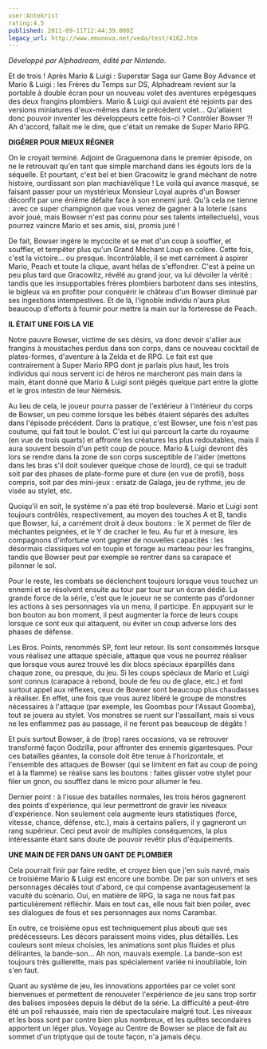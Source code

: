```yaml
---
user:Antekrist
rating:4.5
published: 2011-09-11T12:44:39.000Z
legacy_url: http://www.emunova.net/veda/test/4162.htm
---
```

_Développé par Alphadream, édité par Nintendo._  

  

Et de trois ! Après Mario & Luigi : Superstar Saga sur Game Boy Advance et Mario & Luigi : les Frères du Temps sur DS, Alphadream revient sur la portable à double écran pour un nouveau volet des aventures erpégesques des deux frangins plombiers. Mario & Luigi qui avaient été rejoints par des versions miniatures d'eux-mêmes dans le précédent volet... Qu'allaient donc pouvoir inventer les développeurs cette fois-ci ? Contrôler Bowser ?! Ah d'accord, fallait me le dire, que c'était un remake de Super Mario RPG.  

  

**DIGÉRER POUR MIEUX RÉGNER**  

On le croyait terminé. Adjoint de Graguemona dans le premier épisode, on ne le retrouvait qu'en tant que simple marchand dans les égouts lors de la séquelle. Et pourtant, c'est bel et bien Gracowitz le grand méchant de notre histoire, ourdissant son plan machiavélique ! Le voilà qui avance masqué, se faisant passer pour un mystérieux Monsieur Loyal auprès d'un Bowser déconfit par une énième défaite face à son ennemi juré. Qu'à cela ne tienne : avec ce super champignon que vous venez de gagner à la loterie (sans avoir joué, mais Bowser n'est pas connu pour ses talents intellectuels), vous pourrez vaincre Mario et ses amis, sisi, promis juré !  

De fait, Bowser ingère le mycocite et se met d'un coup à souffler, et souffler, et tempêter plus qu'un Grand Méchant Loup en colère. Cette fois, c'est la victoire... ou presque. Incontrôlable, il se met carrément à aspirer Mario, Peach et toute la clique, avant hélas de s'effondrer. C'est à peine un peu plus tard que Gracowitz, révélé au grand jour, va lui dévoiler la vérité : tandis que les insupportables frères plombiers barbotent dans ses intestins, le bigleux va en profiter pour conquérir le château d'un Bowser diminué par ses ingestions intempestives. Et de là, l'ignoble individu n'aura plus beaucoup d'efforts à fournir pour mettre la main sur la forteresse de Peach.  

  

**IL ÉTAIT UNE FOIS LA VIE**  

Notre pauvre Bowser, victime de ses désirs, va donc devoir s'allier aux frangins à moustaches perdus dans son corps, dans ce nouveau cocktail de plates-formes, d'aventure à la Zelda et de RPG. Le fait est que contrairement à Super Mario RPG dont je parlais plus haut, les trois individus qui nous servent ici de héros ne marcheront pas main dans la main, étant donné que Mario & Luigi sont piégés quelque part entre la glotte et le gros intestin de leur Némésis.  

Au lieu de cela, le joueur pourra passer de l'extérieur à l'intérieur du corps de Bowser, un peu comme lorsque les bébés étaient séparés des adultes dans l'épisode précédent. Dans la pratique, c'est Bowser, une fois n'est pas coutume, qui fait tout le boulot. C'est lui qui parcourt la carte du royaume (en vue de trois quarts) et affronte les créatures les plus redoutables, mais il aura souvent besoin d'un petit coup de pouce. Mario & Luigi devront dès lors se rendre dans la zone de son corps susceptible de l'aider (mettons dans les bras s'il doit soulever quelque chose de lourd), ce qui se traduit soit par des phases de plate-forme pure et dure (en vue de profil), boss compris, soit par des mini-jeux : ersatz de Galaga, jeu de rythme, jeu de visée au stylet, etc.  

Quoiqu'il en soit, le système n'a pas été trop bouleversé. Mario et Luigi sont toujours contrôlés, respectivement, au moyen des touches A et B, tandis que Bowser, lui, a carrément droit à deux boutons : le X permet de filer de méchantes peignées, et le Y de cracher le feu. Au fur et à mesure, les compagnons d'infortune vont gagner de nouvelles capacités : les désormais classiques vol en toupie et forage au marteau pour les frangins, tandis que Bowser peut par exemple se rentrer dans sa carapace et pilonner le sol.  

Pour le reste, les combats se déclenchent toujours lorsque vous touchez un ennemi et se résolvent ensuite au tour par tour sur un écran dédié. La grande force de la série, c'est que le joueur ne se contente pas d'ordonner les actions à ses personnages via un menu, il participe. En appuyant sur le bon bouton au bon moment, il peut augmenter la force de leurs coups lorsque ce sont eux qui attaquent, ou éviter un coup adverse lors des phases de défense.  

Les Bros. Points, renommés SP, font leur retour. Ils sont consommés lorsque vous réalisez une attaque spéciale, attaque que vous ne pourrez réaliser que lorsque vous aurez trouvé les dix blocs spéciaux éparpillés dans chaque zone, ou presque, du jeu. Si les coups spéciaux de Mario et Luigi sont connus (carapace à rebond, boule de feu ou de glace, etc.) et font surtout appel aux réflexes, ceux de Bowser sont beaucoup plus chaudasses à réaliser. En effet, une fois que vous aurez libéré le groupe de monstres nécessaires à l'attaque (par exemple, les Goombas pour l'Assaut Goomba), tout se jouera au stylet. Vos monstres se ruent sur l'assaillant, mais si vous ne les enflammez pas au passage, il ne feront pas beaucoup de dégâts !  

Et puis surtout Bowser, à de (trop) rares occasions, va se retrouver transformé façon Godzilla, pour affronter des ennemis gigantesques. Pour ces batailles géantes, la console doit être tenue à l'horizontale, et l'ensemble des attaques de Bowser (qui se limitent en fait au coup de poing et à la flamme) se réalise sans les boutons : faites glisser votre stylet pour filer un gnon, ou soufflez dans le micro pour allumer le feu.  

Dernier point : à l'issue des batailles normales, les trois héros gagneront des points d'expérience, qui leur permettront de gravir les niveaux d'expérience. Non seulement cela augmente leurs statistiques (force, vitesse, chance, défense, etc.), mais à certains paliers, il y gagneront un rang supérieur. Ceci peut avoir de multiples conséquences, la plus intéressante étant sans doute de pouvoir revêtir plus d'équipements.  

  

**UNE MAIN DE FER DANS UN GANT DE PLOMBIER**  

Cela pourrait finir par faire redite, et croyez bien que j'en suis navré, mais ce troisième Mario & Luigi est encore une bombe. De par son univers et ses personnages décalés tout d'abord, ce qui compense avantageusement la vacuité du scénario. Oui, en matière de RPG, la saga ne nous fait pas particulièrement réfléchir. Mais en tout cas, elle nous fait bien poiler, avec ses dialogues de fous et ses personnages aux noms Carambar.  

En outre, ce troisième opus est techniquement plus abouti que ses prédécesseurs. Les décors paraissent moins vides, plus détaillés. Les couleurs sont mieux choisies, les animations sont plus fluides et plus délirantes, la bande-son... Ah non, mauvais exemple. La bande-son est toujours très guillerette, mais pas spécialement variée ni inoubliable, loin s'en faut.  

Quant au système de jeu, les innovations apportées par ce volet sont bienvenues et permettent de renouveler l'expérience de jeu sans trop sortir des balises imposées depuis le début de la série. La difficulté a peut-être été un poil rehaussée, mais rien de spectaculaire malgré tout. Les niveaux et les boss sont par contre bien plus nombreux, et les quêtes secondaires apportent un léger plus. Voyage au Centre de Bowser se place de fait au sommet d'un triptyque qui de toute façon, n'a jamais déçu.